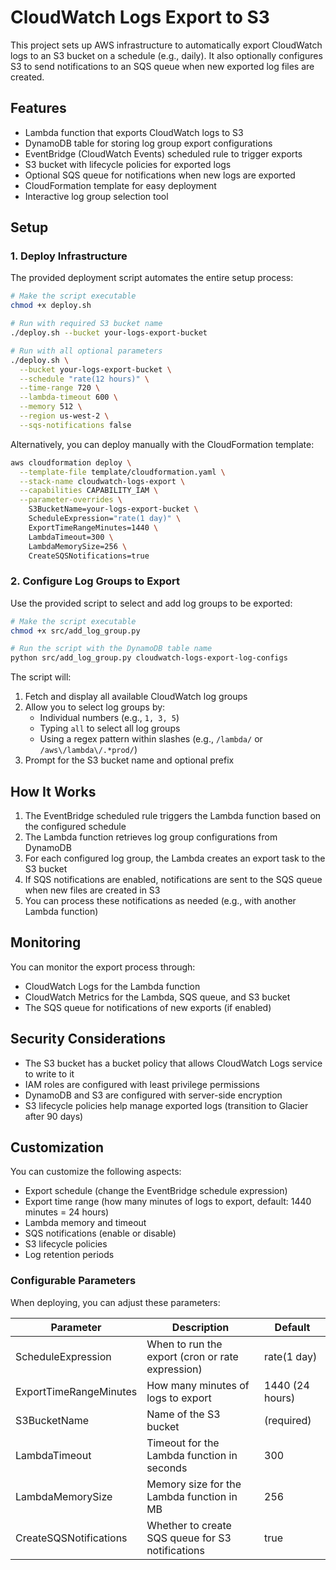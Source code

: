 # CloudWatch Logs Export to S3

This project sets up AWS infrastructure to automatically export CloudWatch logs to an S3 bucket on a schedule (e.g., daily). It also optionally configures S3 to send notifications to an SQS queue when new exported log files are created.

## Features

- Lambda function that exports CloudWatch logs to S3
- DynamoDB table for storing log group export configurations
- EventBridge (CloudWatch Events) scheduled rule to trigger exports
- S3 bucket with lifecycle policies for exported logs
- Optional SQS queue for notifications when new logs are exported
- CloudFormation template for easy deployment
- Interactive log group selection tool

## Setup

### 1. Deploy Infrastructure

The provided deployment script automates the entire setup process:

```bash
# Make the script executable
chmod +x deploy.sh

# Run with required S3 bucket name
./deploy.sh --bucket your-logs-export-bucket

# Run with all optional parameters
./deploy.sh \
  --bucket your-logs-export-bucket \
  --schedule "rate(12 hours)" \
  --time-range 720 \
  --lambda-timeout 600 \
  --memory 512 \
  --region us-west-2 \
  --sqs-notifications false
```

Alternatively, you can deploy manually with the CloudFormation template:

```bash
aws cloudformation deploy \
  --template-file template/cloudformation.yaml \
  --stack-name cloudwatch-logs-export \
  --capabilities CAPABILITY_IAM \
  --parameter-overrides \
    S3BucketName=your-logs-export-bucket \
    ScheduleExpression="rate(1 day)" \
    ExportTimeRangeMinutes=1440 \
    LambdaTimeout=300 \
    LambdaMemorySize=256 \
    CreateSQSNotifications=true
```

### 2. Configure Log Groups to Export

Use the provided script to select and add log groups to be exported:

```bash
# Make the script executable
chmod +x src/add_log_group.py

# Run the script with the DynamoDB table name
python src/add_log_group.py cloudwatch-logs-export-log-configs
```

The script will:
1. Fetch and display all available CloudWatch log groups
2. Allow you to select log groups by:
   - Individual numbers (e.g., `1, 3, 5`)
   - Typing `all` to select all log groups
   - Using a regex pattern within slashes (e.g., `/lambda/` or `/aws\/lambda\/.*prod/`)
3. Prompt for the S3 bucket name and optional prefix

## How It Works

1. The EventBridge scheduled rule triggers the Lambda function based on the configured schedule
2. The Lambda function retrieves log group configurations from DynamoDB
3. For each configured log group, the Lambda creates an export task to the S3 bucket
4. If SQS notifications are enabled, notifications are sent to the SQS queue when new files are created in S3
5. You can process these notifications as needed (e.g., with another Lambda function)

## Monitoring

You can monitor the export process through:

- CloudWatch Logs for the Lambda function
- CloudWatch Metrics for the Lambda, SQS queue, and S3 bucket
- The SQS queue for notifications of new exports (if enabled)

## Security Considerations

- The S3 bucket has a bucket policy that allows CloudWatch Logs service to write to it
- IAM roles are configured with least privilege permissions
- DynamoDB and S3 are configured with server-side encryption
- S3 lifecycle policies help manage exported logs (transition to Glacier after 90 days)

## Customization

You can customize the following aspects:
- Export schedule (change the EventBridge schedule expression)
- Export time range (how many minutes of logs to export, default: 1440 minutes = 24 hours)
- Lambda memory and timeout
- SQS notifications (enable or disable)
- S3 lifecycle policies
- Log retention periods

### Configurable Parameters

When deploying, you can adjust these parameters:

| Parameter | Description | Default |
|-----------|-------------|---------|
| ScheduleExpression | When to run the export (cron or rate expression) | rate(1 day) |
| ExportTimeRangeMinutes | How many minutes of logs to export | 1440 (24 hours) |
| S3BucketName | Name of the S3 bucket | (required) |
| LambdaTimeout | Timeout for the Lambda function in seconds | 300 |
| LambdaMemorySize | Memory size for the Lambda function in MB | 256 |
| CreateSQSNotifications | Whether to create SQS queue for S3 notifications | true |